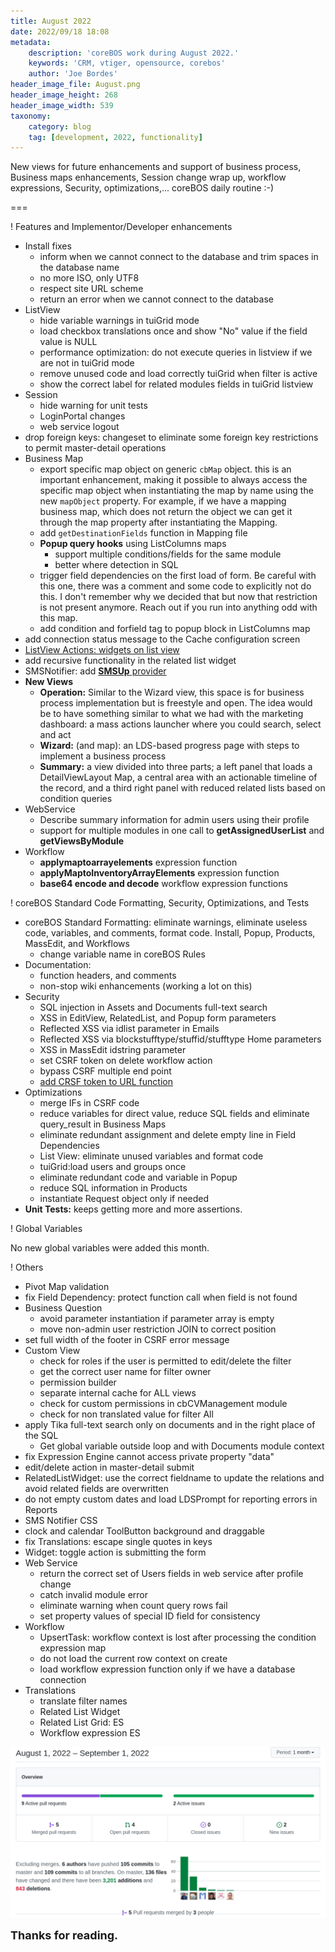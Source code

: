 ```yaml
---
title: August 2022
date: 2022/09/18 18:08
metadata:
    description: 'coreBOS work during August 2022.'
    keywords: 'CRM, vtiger, opensource, corebos'
    author: 'Joe Bordes'
header_image_file: August.png
header_image_height: 268
header_image_width: 539
taxonomy:
    category: blog
    tag: [development, 2022, functionality]
---
```


New views for future enhancements and support of business process, Business maps enhancements, Session change wrap up, workflow expressions, Security, optimizations,... coreBOS daily routine :-)

===

 ! Features and Implementor/Developer enhancements

- Install fixes
  - inform when we cannot connect to the database and trim spaces in the database name
  - no more ISO, only UTF8
  - respect site URL scheme
  - return an error when we cannot connect to the database
- ListView
  - hide variable warnings in tuiGrid mode
  - load checkbox translations once and show "No" value if the field value is NULL
  - performance optimization: do not execute queries in listview if we are not in tuiGrid mode
  - remove unused code and load correctly tuiGrid when filter is active
  - show the correct label for related modules fields in tuiGrid listview
- Session
  - hide warning for unit tests
  - LoginPortal changes
  - web service logout
- drop foreign keys: changeset to eliminate some foreign key restrictions to permit master-detail operations
- Business Map
  - export specific map object on generic `cbMap` object. this is an important enhancement, making it possible to always access the specific map object when instantiating the map by name using the new `mapObject` property. For example, if we have a mapping business map, which does not return the object we can get it through the map property after instantiating the Mapping.
  - add `getDestinationFields` function in Mapping file
  - **Popup query hooks** using ListColumns maps
    - support multiple conditions/fields for the same module
    - better where detection in SQL
  - trigger field dependencies on the first load of form. Be careful with this one, there was a comment and some code to explicitly not do this. I don't remember why we decided that but now that restriction is not present anymore. Reach out if you run into anything odd with this map.
  - add condition and forfield tag to popup block in ListColumns map
- add connection status message to the Cache configuration screen
- [ListView Actions: widgets on list view](../ListViewActions/)
- add recursive functionality in the related list widget
- SMSNotifier: add [**SMSUp** provider](https://www.smsup.es/)
- **New Views**
  - **Operation:** Similar to the Wizard view, this space is for business process implementation but is freestyle and open. The idea would be to have something similar to what we had with the marketing dashboard: a mass actions launcher where you could search, select and act
  - **Wizard:** (and map): an LDS-based progress page with steps to implement a business process
  - **Summary:** a view divided into three parts; a left panel that loads a DetailViewLayout Map, a central area with an actionable timeline of the record, and a third right panel with reduced related lists based on condition queries
- WebService
  - Describe summary information for admin users using their profile
  - support for multiple modules in one call to **getAssignedUserList** and **getViewsByModule**
- Workflow
  - **applymaptoarrayelements** expression function
  - **applyMaptoInventoryArrayElements** expression function
  - **base64 encode and decode** workflow expression functions

<span></span>

 ! coreBOS Standard Code Formatting, Security, Optimizations, and Tests

- coreBOS Standard Formatting: eliminate warnings, eliminate useless code, variables, and comments, format code. Install, Popup, Products, MassEdit, and Workflows
  - change variable name in coreBOS Rules
- Documentation:
  - function headers, and comments
  - non-stop wiki enhancements (working a lot on this)
- Security
  - SQL injection in Assets and Documents full-text search
  - XSS in EditView, RelatedList, and Popup form parameters
  - Reflected XSS via idlist parameter in Emails
  - Reflected XSS via blockstufftype/stuffid/stufftype Home parameters
  - XSS in MassEdit idstring parameter
  - set CSRF token on delete workflow action
  - bypass CSRF multiple end point
  - [add CRSF token to URL function](https://github.com/tsolucio/corebos/blob/master/include/utils/Request.php#L223)
- Optimizations
  - merge IFs in CSRF code
  - reduce variables for direct value, reduce SQL fields and eliminate query_result in Business Maps
  - eliminate redundant assignment and delete empty line in Field Dependencies
  - List View: eliminate unused variables and format code
  - tuiGrid:load users and groups once
  - eliminate redundant code and variable in Popup
  - reduce SQL information in Products
  - instantiate Request object only if needed
- **Unit Tests:** keeps getting more and more assertions.

<span></span>

 ! Global Variables

No new global variables were added this month.

 ! Others

- Pivot Map validation
- fix Field Dependency: protect function call when field is not found
- Business Question
  - avoid parameter instantiation if parameter array is empty
  - move non-admin user restriction JOIN to correct position
- set full width of the footer in CSRF error message
- Custom View
  - check for roles if the user is permitted to edit/delete the filter
  - get the correct user name for filter owner
  - permission builder
  - separate internal cache for ALL views
  - check for custom permissions in cbCVManagement module
  - check for non translated value for filter All
- apply Tika full-text search only on documents and in the right place of the SQL
  - Get global variable outside loop and with Documents module context
- fix Expression Engine cannot access private property "data"
- edit/delete action in master-detail submit
- RelatedListWidget: use the correct fieldname to update the relations and avoid related fields are overwritten
- do not empty custom dates and load LDSPrompt for reporting errors in Reports
- SMS Notifier CSS
- clock and calendar ToolButton background and draggable
- fix Translations: escape single quotes in keys
- Widget: toggle action is submitting the form
- Web Service
  - return the correct set of Users fields in web service after profile change
  - catch invalid module error
  - eliminate warning when count query rows fail
  - set property values of special ID field for consistency
- Workflow
  - UpsertTask: workflow context is lost after processing the condition expression map
  - do not load the current row context on create
  - load workflow expression function only if we have a database connection
- Translations
  - translate filter names
  - Related List Widget
  - Related List Grid: ES
  - Workflow expression ES

<span></span>

![August Insights](corebosgithub2208.png)

**<span style="font-size:large">Thanks for reading.</span>**

